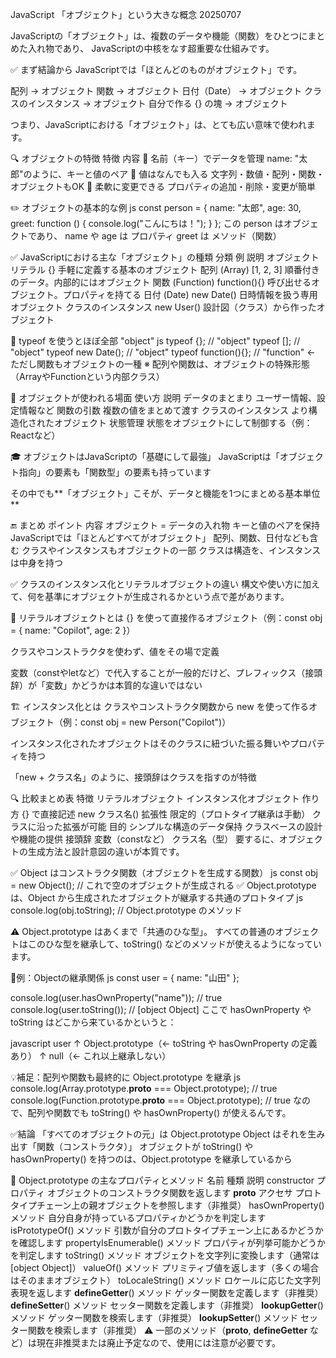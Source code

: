 JavaScript 「オブジェクト」という大きな概念 20250707

JavaScriptの「オブジェクト」は、複数のデータや機能（関数）をひとつにまとめた入れ物であり、
JavaScriptの中核をなす超重要な仕組みです。

✅ まず結論から
JavaScriptでは「ほとんどのものがオブジェクト」です。

配列 → オブジェクト
関数 → オブジェクト
日付（Date） → オブジェクト
クラスのインスタンス → オブジェクト
自分で作る {} の塊 → オブジェクト

つまり、JavaScriptにおける「オブジェクト」は、とても広い意味で使われます。

🔍 オブジェクトの特徴
特徴	                                内容
🔹 名前（キー）でデータを管理	 name: "太郎"のように、キーと値のペア
🔹 値はなんでも入る	            文字列・数値・配列・関数・オブジェクトもOK
🔹 柔軟に変更できる	            プロパティの追加・削除・変更が簡単

✏️ オブジェクトの基本的な例
js
const person = {
  name: "太郎",
  age: 30,
  greet: function () {
    console.log("こんにちは！");
  }
};
この person はオブジェクトであり、
name や age は プロパティ
greet は メソッド（関数）

✅ JavaScriptにおける主な「オブジェクト」の種類
分類	                例	                説明
オブジェクトリテラル	 {}	             手軽に定義する基本のオブジェクト
配列 (Array)	        [1, 2, 3]	    順番付きのデータ。内部的にはオブジェクト
関数 (Function)	        function(){}	呼び出せるオブジェクト。プロパティを持てる
日付 (Date)	            new Date()	    日時情報を扱う専用オブジェクト
クラスのインスタンス	  new User()	     設計図（クラス）から作ったオブジェクト

🧠 typeof を使うとほぼ全部 "object"
js
typeof {};            // "object"
typeof [];            // "object"
typeof new Date();    // "object"
typeof function(){};  // "function" ← ただし関数もオブジェクトの一種
※ 配列や関数は、オブジェクトの特殊形態（ArrayやFunctionという内部クラス）

🧩 オブジェクトが使われる場面
使い方	                    説明
データのまとまり	    ユーザー情報、設定情報など
関数の引数	           複数の値をまとめて渡す
クラスのインスタンス	より構造化されたオブジェクト
状態管理	           状態をオブジェクトにして制御する（例：Reactなど）

🎓 オブジェクトはJavaScriptの「基礎にして最強」
JavaScriptは「オブジェクト指向」の要素も「関数型」の要素も持っています

その中でも**「オブジェクト」こそが、データと機能を1つにまとめる基本単位**

🔚 まとめ
ポイント	                                            内容
オブジェクト = データの入れ物	                   キーと値のペアを保持
JavaScriptでは「ほとんどすべてがオブジェクト」	    配列、関数、日付なども含む
クラスやインスタンスもオブジェクトの一部	        クラスは構造を、インスタンスは中身を持つ


✅ クラスのインスタンス化とリテラルオブジェクトの違い
構文や使い方に加えて、何を基準にオブジェクトが生成されるかという点で差があります。

🧱 リテラルオブジェクトとは
{} を使って直接作るオブジェクト（例：const obj = { name: "Copilot", age: 2 }）

クラスやコンストラクタを使わず、値をその場で定義

変数（constやletなど）で代入することが一般的だけど、プレフィックス（接頭辞）が「変数」かどうかは本質的な違いではない

🏗 インスタンス化とは
クラスやコンストラクタ関数から new を使って作るオブジェクト（例：const obj = new Person("Copilot")）

インスタンス化されたオブジェクトはそのクラスに紐づいた振る舞いやプロパティを持つ

「new + クラス名」のように、接頭辞はクラスを指すのが特徴

🔍 比較まとめ表
特徴	リテラルオブジェクト	            インスタンス化オブジェクト
作り方	{} で直接記述	                    new クラス名()
拡張性	限定的（プロトタイプ継承は手動）	  クラスに沿った拡張が可能
目的	シンプルな構造のデータ保持	         クラスベースの設計や機能の提供
接頭辞	変数（constなど）	                クラス名（型）
要するに、オブジェクトの生成方法と設計意図の違いが本質です。


✅ Object はコンストラクタ関数（オブジェクトを生成する関数）
js
const obj = new Object(); // これで空のオブジェクトが生成される
✅ Object.prototype は、Object から生成されたオブジェクトが継承する共通のプロトタイプ
js
console.log(obj.toString); // Object.prototype のメソッド

⚠️ Object.prototype はあくまで「共通のひな型」。
すべての普通のオブジェクトはこのひな型を継承して、toString() などのメソッドが使えるようになっています。

🔸例：Objectの継承関係
js
const user = { name: "山田" };

console.log(user.hasOwnProperty("name")); // true
console.log(user.toString());             // [object Object]
ここで hasOwnProperty や toString はどこから来ているかというと：

javascript
user
 ↑
Object.prototype（← toString や hasOwnProperty の定義あり）
 ↑
null（← これ以上継承しない）

💡補足：配列や関数も最終的に Object.prototype を継承
js
console.log(Array.prototype.__proto__ === Object.prototype);    // true
console.log(Function.prototype.__proto__ === Object.prototype); // true
なので、配列や関数でも toString() や hasOwnProperty() が使えるんです。

✅結論
「すべてのオブジェクトの元」は Object.prototype
Object はそれを生み出す「関数（コンストラクタ）」
オブジェクトが toString() や hasOwnProperty() を持つのは、Object.prototype を継承しているから


🧱 Object.prototype の主なプロパティとメソッド
名前	                       種類	        説明
constructor	                プロパティ	オブジェクトのコンストラクタ関数を返します
__proto__	                アクセサ	プロトタイプチェーン上の親オブジェクトを参照します（非推奨）
hasOwnProperty()	        メソッド	自分自身が持っているプロパティかどうかを判定します
isPrototypeOf()	            メソッド	引数が自分のプロトタイプチェーン上にあるかどうかを確認します
propertyIsEnumerable()	    メソッド	プロパティが列挙可能かどうかを判定します
toString()	                メソッド	オブジェクトを文字列に変換します（通常は [object Object]）
valueOf()	                メソッド	プリミティブ値を返します（多くの場合はそのままオブジェクト）
toLocaleString()	        メソッド	ロケールに応じた文字列表現を返します
__defineGetter__()	        メソッド	ゲッター関数を定義します（非推奨）
__defineSetter__()	        メソッド	セッター関数を定義します（非推奨）
__lookupGetter__()	        メソッド	ゲッター関数を検索します（非推奨）
__lookupSetter__()	        メソッド	セッター関数を検索します（非推奨）
⚠️ 一部のメソッド（__proto__, __defineGetter__ など）は現在非推奨または廃止予定なので、使用には注意が必要です。